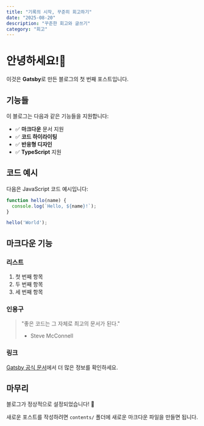 ```yaml
---
title: "기록의 시작, 꾸준히 회고하기"
date: "2025-08-20"
description: "꾸준한 회고와 글쓰기"
category: "회고"
---
```


# 안녕하세요!👋

이것은 **Gatsby**로 만든 블로그의 첫 번째 포스트입니다.

## 기능들

이 블로그는 다음과 같은 기능들을 지원합니다:

- ✅ **마크다운** 문서 지원
- ✅ **코드 하이라이팅**
- ✅ **반응형 디자인**
- ✅ **TypeScript** 지원

## 코드 예시

다음은 JavaScript 코드 예시입니다:

```javascript
function hello(name) {
  console.log(`Hello, ${name}!`);
}

hello('World');
```

## 마크다운 기능

### 리스트

1. 첫 번째 항목
2. 두 번째 항목
3. 세 번째 항목

### 인용구

> "좋은 코드는 그 자체로 최고의 문서가 된다."
> - Steve McConnell

### 링크

[Gatsby 공식 문서](https://www.gatsbyjs.com/docs/)에서 더 많은 정보를 확인하세요.

## 마무리

블로그가 정상적으로 설정되었습니다! 🎉

새로운 포스트를 작성하려면 `contents/` 폴더에 새로운 마크다운 파일을 만들면 됩니다. 